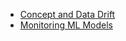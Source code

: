 - [Concept and Data Drift](https://towardsdatascience.com/machine-learning-in-production-why-you-should-care-about-data-and-concept-drift-d96d0bc907fb)  
- [Monitoring ML Models](https://christophergs.com/machine%20learning/2020/03/14/how-to-monitor-machine-learning-models/)  
